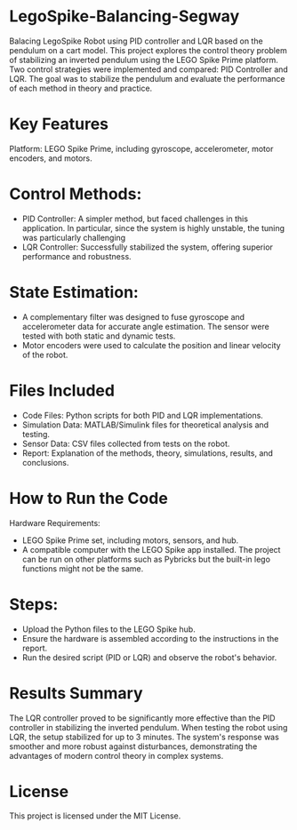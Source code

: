 # LegoSpike-Balancing-Segway
Balacing LegoSpike Robot using PID controller and LQR based on the pendulum on a cart model.
This project explores the control theory problem of stabilizing an inverted pendulum using the LEGO Spike Prime platform. Two control strategies were implemented and compared: PID Controller and LQR. The goal was to stabilize the pendulum and evaluate the performance of each method in theory and practice.

# Key Features
Platform: LEGO Spike Prime, including gyroscope, accelerometer, motor encoders, and motors.

# Control Methods:
- PID Controller: A simpler method, but faced challenges in this application. In particular, since the system is highly unstable, the tuning was particularly challenging 
- LQR Controller: Successfully stabilized the system, offering superior performance and robustness.

# State Estimation:
- A complementary filter was designed to fuse gyroscope and accelerometer data for accurate angle estimation. The sensor were tested with both static and dynamic tests.
- Motor encoders were used to calculate the position and linear velocity of the robot.

# Files Included
- Code Files: Python scripts for both PID and LQR implementations.
- Simulation Data: MATLAB/Simulink files for theoretical analysis and testing.
- Sensor Data: CSV files collected from tests on the robot.
- Report: Explanation of the methods, theory, simulations, results, and conclusions.

# How to Run the Code
Hardware Requirements:
- LEGO Spike Prime set, including motors, sensors, and hub.
- A compatible computer with the LEGO Spike app installed. The project can be run on other platforms such as Pybricks but the built-in lego functions might not be the same.
# Steps:
- Upload the Python files to the LEGO Spike hub.
- Ensure the hardware is assembled according to the instructions in the report.
- Run the desired script (PID or LQR) and observe the robot's behavior.

# Results Summary
The LQR controller proved to be significantly more effective than the PID controller in stabilizing the inverted pendulum. When testing the robot using LQR, the setup stabilized for up to 3 minutes. The system's response was smoother and more robust against disturbances, demonstrating the advantages of modern control theory in complex systems.

# License
This project is licensed under the MIT License.
